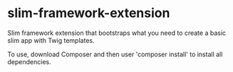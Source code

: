 # slim-framework-extension
Slim framework extension that bootstraps what you need to create a basic slim app with Twig templates.

To use, download Composer and then user 'composer install' to install all dependencies.
